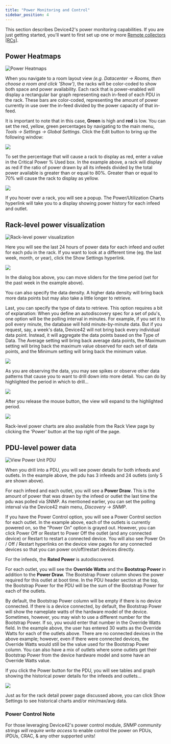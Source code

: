 ```yaml
---
title: "Power Monitoring and Control"
sidebar_position: 4
---
```


This section describes Device42's power monitoring capabilities. If you are just getting started, you'll want to first set up one or more [Remote collectors \[RCs\]](auto-discovery/remote-collector-rc.md).

## Power Heatmaps

![Power Heatmaps](/assets/images/media_1424599764800.png)

When you navigate to a room layout view _(e.g. Datacenter -> Rooms, then choose a room and click 'Show')_, the racks will be color-coded to show both space and power availability. Each rack that is power-enabled will display a rectangular bar graph representing each in-feed of each PDU in the rack. These bars are color-coded, representing the amount of power currently in use over the in-feed divided by the power capacity of that in-feed.

It is important to note that in this case, **Green** is high and **red** is low. You can set the red, yellow, green percentages by navigating to the main menu, _Tools -> Settings -> Global Settings_. Click the Edit button to bring up the following window:

![](/assets/images/media_1424600310591.png)

To set the percentage that will cause a rack to display as red, enter a value in the Critical Power % Used box. In the example above, a rack will display as red if the ratio of power drawn by all its infeeds divided by the total power available is greater than or equal to 80%. Greater than or equal to 70% will cause the rack to display as yellow.

![](/assets/images/media_1424600582457.png)

If you hover over a rack, you will see a popup. The Power/Utilization Charts hyperlink will take you to a display showing power history for each infeed and outlet.

## Rack-level power visualization

![Rack-level power visualization](/assets/images/media_1416079634123.png)

Here you will see the last 24 hours of power data for each infeed and outlet for each pdu in the rack. If you want to look at a different time (eg. the last week, month, or year), click the Show Settings hyperlink.

![](/assets/images/media_1415393982492.png)

In the dialog box above, you can move sliders for the time period (set for the past week in the example above).

You can also specify the data density. A higher data density will bring back more data points but may also take a little longer to retrieve.

Last, you can specify the type of data to retrieve. This option requires a bit of explanation: When you define an autodiscovery spec for a set of pdu's, one option will be the polling interval in minutes. For example, if you set it to poll every minute, the database will hold minute-by-minute data. But if you request, say, a week's data, Device42 will not bring back every individual data point. Instead, it will aggregate the data points based on the Type of Data. The Average setting will bring back average data points, the Maximum setting will bring back the maximum value observed for each set of data points, and the Minimum setting will bring back the minimum value.

![](/assets/images/media_1416079778471.png)

As you are observing the data, you may see spikes or observe other data patterns that cause you to want to drill down into more detail. You can do by highlighted the period in which to drill...

![](/assets/images/media_1416079871175.png)

After you release the mouse button, the view will expand to the highlighted period.

![](/assets/images/media_1416079930654.png)

Rack-level power charts are also available from the Rack View page by clicking the 'Power' button at the top right of the page.

## PDU-level power data

![View Power Unit PDU](/assets/images/view_power_unit.png)

When you drill into a PDU, you will see power details for both infeeds and outlets. In the example above, the pdu has 3 infeeds and 24 outlets (only 5 are shown above).

For each infeed and each outlet, you will see a **Power Draw**. This is the amount of power that was drawn by the infeed or outlet the last time the pdu was polled via SNMP. As mentioned earlier, you can set the polling interval via the Device42 main menu, _Discovery -> SNMP_.

If you have the Power Control option, you will see a Power Control section for each outlet. In the example above, each of the outlets is currently powered on, so the "Power On" option is grayed out. However, you can click Power Off or Restart to Power Off the outlet (and any connected device) or Restart to restart a connected device. You will also see Power On / Off / Restart hyperlinks on the device view pages for any connected devices so that you can power on/off/restart devices directly.

For the infeeds, the **Rated Power** is autodiscovered.

For each outlet, you will see the **Override Watts** and the **Bootstrap Power** in addition to the **Power Draw.** The Bootstrap Power column shows the power required for this outlet at boot time. In the PDU header section at the top, the Bootstrap Power for the PDU will be the sum of the Bootstrap Power for each of the outlets.

By default, the Bootstrap Power column will be empty if there is no device connected. If there is a device connected, by default, the Bootstrap Power will show the nameplate watts of the hardware model of the device. Sometimes, however, you may wish to use a different number for the Bootstrap Power. If so, you would enter that number in the Override Watts field. In the example above, the user has entered 30 watts as the Override Watts for each of the outlets above. There are no connected devices in the above example; however, even if there were connected devices, the Override Watts would still be the value used for the Bootstrap Power column. You can also have a mix of outlets where some outlets get their Bootstrap Power from the device hardware model and some have an Override Watts value.

If you click the Power button for the PDU, you will see tables and graph showing the historical power details for the infeeds and outlets...

![](/assets/images/media_1416823791271.png)

Just as for the rack detail power page discussed above, you can click Show Settings to see historical charts and/or min/max/avg data.

### Power Control Note

For those leveraging Device42's power control module, _SNMP community strings will require write access_ to enable control the power on PDUs, iPDUs, CRAC, & any other supported units!
